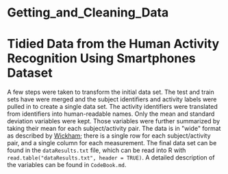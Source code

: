 # Getting_and_Cleaning_Data
# Tidied Data from the Human Activity Recognition Using Smartphones Dataset  

A few steps were taken to transform the initial data set. The test and train sets have were merged and the subject identifiers and activity labels were pulled in to create a single data set. The activity identifiers were translated from identifiers into human-readable names. Only the mean and standard deviation variables were kept. Those variables were further summarized by taking their mean for each subject/activity pair. The data is in "wide" format as described by [Wickham](http://vita.had.co.nz/papers/tidy-data.pdf); there is a single row for each subject/activity pair, and a single column for each measurement. The final data set can be found in the `dataResults.txt` file, which can be read into R with `read.table("dataResults.txt", header = TRUE)`. A detailed description of the variables can be found in `CodeBook.md`.
